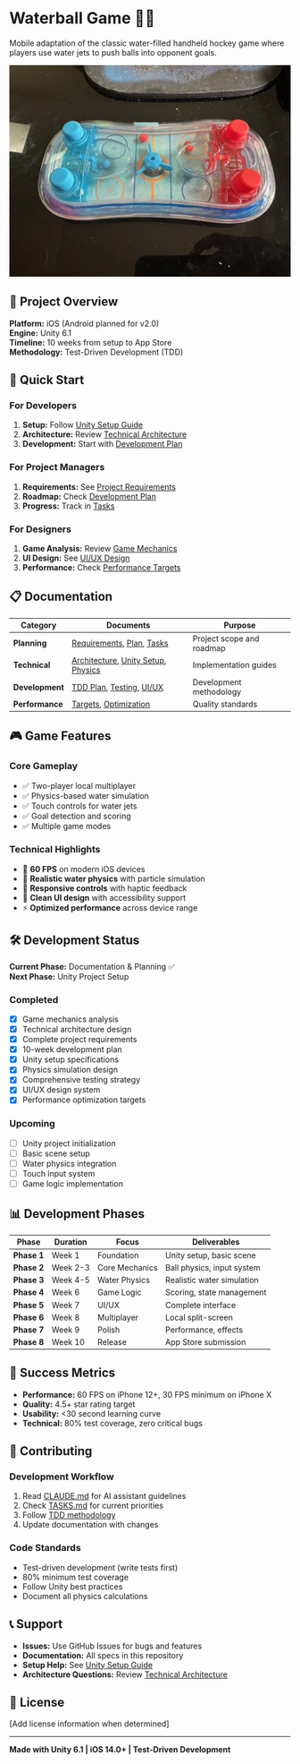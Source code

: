 # Waterball Game 🌊🏒

Mobile adaptation of the classic water-filled handheld hockey game where players use water jets to push balls into opponent goals.

![Game Photo](assets/images/IMG_5911.jpeg)

## 🎯 Project Overview

**Platform:** iOS (Android planned for v2.0)  
**Engine:** Unity 6.1  
**Timeline:** 10 weeks from setup to App Store  
**Methodology:** Test-Driven Development (TDD)

## 🚀 Quick Start

### For Developers
1. **Setup:** Follow [Unity Setup Guide](docs/technical/UNITY_SETUP.md)
2. **Architecture:** Review [Technical Architecture](docs/technical/ARCHITECTURE.md)  
3. **Development:** Start with [Development Plan](docs/development/DEVELOPMENT_PLAN.md)

### For Project Managers
1. **Requirements:** See [Project Requirements](docs/planning/PROJECT_REQUIREMENTS_DOCUMENT.md)
2. **Roadmap:** Check [Development Plan](docs/planning/PLAN.md)
3. **Progress:** Track in [Tasks](TASKS.md)

### For Designers
1. **Game Analysis:** Review [Game Mechanics](docs/planning/GAME_MECHANICS.md)
2. **UI Design:** See [UI/UX Design](docs/development/UI_UX_DESIGN.md)
3. **Performance:** Check [Performance Targets](docs/technical/PERFORMANCE_TARGETS.md)

## 📋 Documentation

| Category | Documents | Purpose |
|----------|-----------|---------|
| **Planning** | [Requirements](docs/planning/PROJECT_REQUIREMENTS_DOCUMENT.md), [Plan](docs/planning/PLAN.md), [Tasks](TASKS.md) | Project scope and roadmap |
| **Technical** | [Architecture](docs/technical/ARCHITECTURE.md), [Unity Setup](docs/technical/UNITY_SETUP.md), [Physics](docs/technical/PHYSICS_DESIGN.md) | Implementation guides |
| **Development** | [TDD Plan](docs/development/DEVELOPMENT_PLAN.md), [Testing](docs/development/TESTING_STRATEGY.md), [UI/UX](docs/development/UI_UX_DESIGN.md) | Development methodology |
| **Performance** | [Targets](docs/technical/PERFORMANCE_TARGETS.md), [Optimization](docs/technical/PERFORMANCE_TARGETS.md) | Quality standards |

## 🎮 Game Features

### Core Gameplay
- ✅ Two-player local multiplayer
- ✅ Physics-based water simulation
- ✅ Touch controls for water jets
- ✅ Goal detection and scoring
- ✅ Multiple game modes

### Technical Highlights
- 🎯 **60 FPS** on modern iOS devices
- 🌊 **Realistic water physics** with particle simulation
- 📱 **Responsive controls** with haptic feedback
- 🎨 **Clean UI design** with accessibility support
- ⚡ **Optimized performance** across device range

## 🛠 Development Status

**Current Phase:** Documentation & Planning ✅  
**Next Phase:** Unity Project Setup

### Completed
- [x] Game mechanics analysis
- [x] Technical architecture design
- [x] Complete project requirements
- [x] 10-week development plan
- [x] Unity setup specifications
- [x] Physics simulation design
- [x] Comprehensive testing strategy
- [x] UI/UX design system
- [x] Performance optimization targets

### Upcoming
- [ ] Unity project initialization
- [ ] Basic scene setup
- [ ] Water physics integration
- [ ] Touch input system
- [ ] Game logic implementation

## 📊 Development Phases

| Phase | Duration | Focus | Deliverables |
|-------|----------|-------|--------------|
| **Phase 1** | Week 1 | Foundation | Unity setup, basic scene |
| **Phase 2** | Week 2-3 | Core Mechanics | Ball physics, input system |
| **Phase 3** | Week 4-5 | Water Physics | Realistic water simulation |
| **Phase 4** | Week 6 | Game Logic | Scoring, state management |
| **Phase 5** | Week 7 | UI/UX | Complete interface |
| **Phase 6** | Week 8 | Multiplayer | Local split-screen |
| **Phase 7** | Week 9 | Polish | Performance, effects |
| **Phase 8** | Week 10 | Release | App Store submission |

## 🎯 Success Metrics

- **Performance:** 60 FPS on iPhone 12+, 30 FPS minimum on iPhone X
- **Quality:** 4.5+ star rating target
- **Usability:** <30 second learning curve
- **Technical:** 80% test coverage, zero critical bugs

## 🤝 Contributing

### Development Workflow
1. Read [CLAUDE.md](CLAUDE.md) for AI assistant guidelines
2. Check [TASKS.md](TASKS.md) for current priorities
3. Follow [TDD methodology](DEVELOPMENT_PLAN.md#tdd-cycle-for-unity)
4. Update documentation with changes

### Code Standards
- Test-driven development (write tests first)
- 80% minimum test coverage
- Follow Unity best practices
- Document all physics calculations

## 📞 Support

- **Issues:** Use GitHub Issues for bugs and features
- **Documentation:** All specs in this repository
- **Setup Help:** See [Unity Setup Guide](UNITY_SETUP.md)
- **Architecture Questions:** Review [Technical Architecture](ARCHITECTURE.md)

## 📄 License

[Add license information when determined]

---

**Made with Unity 6.1 | iOS 14.0+ | Test-Driven Development**